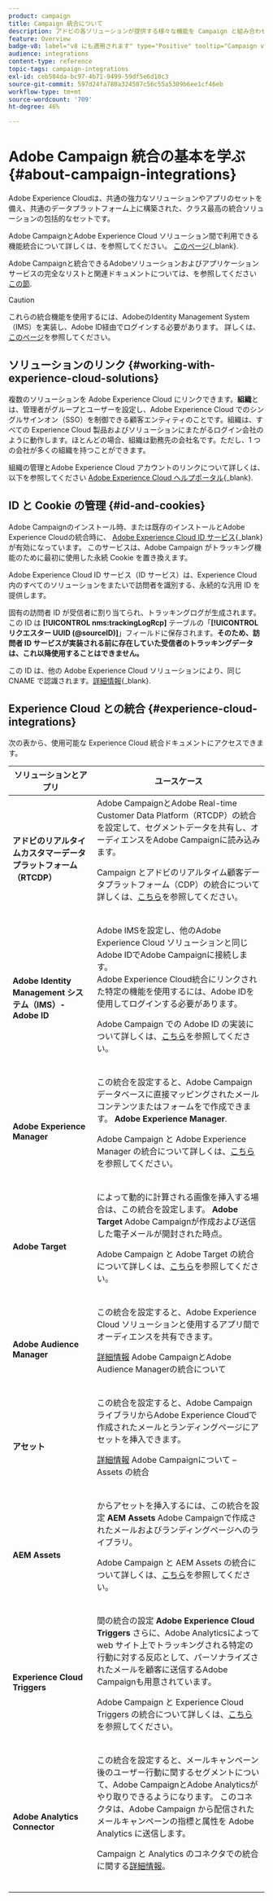 ```yaml
---
product: campaign
title: Campaign 統合について
description: アドビの各ソリューションが提供する様々な機能を Campaign と組み合わせることができます
feature: Overview
badge-v8: label="v8 にも適用されます" type="Positive" tooltip="Campaign v8 にも適用されます"
audience: integrations
content-type: reference
topic-tags: campaign-integrations
exl-id: ceb584da-bc97-4b71-9499-59df5e6d10c3
source-git-commit: 597d24fa780a324507c56c55a5309b6ee1cf46eb
workflow-type: tm+mt
source-wordcount: '709'
ht-degree: 46%

---
```


# Adobe Campaign 統合の基本を学ぶ {#about-campaign-integrations}

Adobe Experience Cloudは、共通の強力なソリューションやアプリのセットを備え、共通のデータプラットフォーム上に構築された、クラス最高の統合ソリューションの包括的なセットです。

Adobe CampaignとAdobe Experience Cloud ソリューション間で利用できる機能統合について詳しくは、を参照してください。 [このページ](https://experienceleague.adobe.com/en/docs/core-services/interface/administration/integrations){_blank}.

Adobe Campaignと統合できるAdobeソリューションおよびアプリケーションサービスの完全なリストと関連ドキュメントについては、を参照してください [この節](#experience-cloud-integrations).

>[!CAUTION]
>
>これらの統合機能を使用するには、AdobeのIdentity Management System （IMS）を実装し、Adobe ID経由でログインする必要があります。 詳しくは、[このページ](../../integrations/using/about-adobe-id.md)を参照してください。
>

## ソリューションのリンク {#working-with-experience-cloud-solutions}

複数のソリューションを Adobe Experience Cloud にリンクできます。**組織**&#x200B;とは、管理者がグループとユーザーを設定し、Adobe Experience Cloud でのシングルサインオン（SSO）を制御できる顧客エンティティのことです。組織は、すべての Experience Cloud 製品およびソリューションにまたがるログイン会社のように動作します。ほとんどの場合、組織は勤務先の会社名です。ただし、1 つの会社が多くの組織を持つことができます。

組織の管理とAdobe Experience Cloud アカウントのリンクについて詳しくは、以下を参照してください [Adobe Experience Cloud ヘルプポータル](https://experienceleague.adobe.com/en/docs/core-services/interface/administration/organizations){_blank}.

## ID と Cookie の管理 {#id-and-cookies}

Adobe Campaignのインストール時、または既存のインストールとAdobe Experience Cloudの統合時に、 [Adobe Experience Cloud ID サービス](https://experienceleague.adobe.com/en/docs/id-service/using/home){_blank} が有効になっています。 このサービスは、Adobe Campaign がトラッキング機能のために最初に使用した永続 Cookie を置き換えます。

Adobe Experience Cloud ID サービス（ID サービス）は、Experience Cloud 内のすべてのソリューションをまたいで訪問者を識別する、永続的な汎用 ID を提供します。

固有の訪問者 ID が受信者に割り当てられ、トラッキングログが生成されます。この ID は **[!UICONTROL nms:trackingLogRcp]** テーブルの「**[!UICONTROL リクエスター UUID (@sourceID)]**」フィールドに保存されます。**そのため、訪問者 ID サービスが実装される前に存在していた受信者のトラッキングデータは、これ以降使用することはできません。**

この ID は、他の Adobe Experience Cloud ソリューションにより、同じ CNAME で認識されます。[詳細情報](https://experienceleague.adobe.com/en/docs/id-service/using/reference/analytics-reference/cname){_blank}.

## Experience Cloud との統合 {#experience-cloud-integrations}

次の表から、使用可能な Experience Cloud 統合ドキュメントにアクセスできます。

<table> 
 <thead> 
  <tr> 
   <th> ソリューションとアプリ<br /> </th> 
   <th> ユースケース<br /> </th> 
  </tr> 
 </thead> 
 <tbody> 
  <tr> 
   <td> <strong>アドビのリアルタイムカスタマーデータプラットフォーム（RTCDP）</strong><br /> </td> 
   <td> Adobe CampaignとAdobe Real-time Customer Data Platform（RTCDP）の統合を設定して、セグメントデータを共有し、オーディエンスをAdobe Campaignに読み込みます。<br /> <p>Campaign とアドビのリアルタイム顧客データプラットフォーム（CDP）の統合について詳しくは、<a href="../../integrations/using/get-started-sources-destinations.md">こちら</a>を参照してください。</p><br /> </td> 
  </tr> 
  <tr> 
   <td> <strong>Adobe Identity Management システム（IMS）- Adobe ID</strong><br /> </td> 
   <td> Adobe IMSを設定し、他のAdobe Experience Cloud ソリューションと同じAdobe IDでAdobe Campaignに接続します。<br /> Adobe Experience Cloud統合にリンクされた特定の機能を使用するには、Adobe IDを使用してログインする必要があります。<br /> <p>Adobe Campaign での Adobe ID の実装について詳しくは、<a href="../../integrations/using/about-adobe-id.md">こちら</a>を参照してください。</p><br /> </td> 
  </tr> 
  <tr> 
   <td> <strong>Adobe Experience Manager</strong><br /> </td> 
   <td> この統合を設定すると、Adobe Campaign データベースに直接マッピングされたメールコンテンツまたはフォームをで作成できます。 <strong>Adobe Experience Manager</strong>.<br /> <p>Adobe Campaign と Adobe Experience Manager の統合について詳しくは、<a href="../../integrations/using/about-adobe-experience-manager.md">こちら</a>を参照してください。</p><br /> </td> 
  </tr> 
  <tr> 
   <td> <strong>Adobe Target</strong><br /> </td> 
   <td> によって動的に計算される画像を挿入する場合は、この統合を設定します。 <strong>Adobe Target</strong> Adobe Campaignが作成および送信した電子メールが開封された時点。<br /> <p>Adobe Campaign と Adobe Target の統合について詳しくは、<a href="../../integrations/using/integrating-with-adobe-target.md">こちら</a>を参照してください。</p><br /> </td> 
  </tr> 
  <tr> 
   <td><strong>Adobe Audience Manager</strong><br /> </td> 
   <td> この統合を設定すると、Adobe Experience Cloud ソリューションと使用するアプリ間でオーディエンスを共有できます。<br /> <p><a href="../../integrations/using/sharing-audiences-with-adobe-experience-cloud.md">詳細情報</a> Adobe CampaignとAdobe Audience Managerの統合について</p><br /> </td> 
  </tr> 
  <tr> 
   <td> <strong>アセット</strong><br /> </td> 
   <td> この統合を設定すると、Adobe Campaign ライブラリからAdobe Experience Cloudで作成されたメールとランディングページにアセットを挿入できます。<br /> <p><a href="../../integrations/using/configuring-access-to-assets.md#integrating-with-experience-cloud-assets">詳細情報</a> Adobe Campaignについて – Assets の統合</p><br /> </td> 
  </tr> 
  <tr> 
   <td> <strong>AEM Assets</strong><br /> </td> 
   <td> からアセットを挿入するには、この統合を設定 <strong>AEM Assets</strong> Adobe Campaignで作成されたメールおよびランディングページへのライブラリ。<br /> <p>Adobe Campaign と AEM Assets の統合について詳しくは、<a href="../../integrations/using/configuring-access-to-assets.md#integrating-with-aem-assets">こちら</a>を参照してください。</p><br /> </td> 
  </tr> 
  <tr> 
   <td> <strong>Experience Cloud Triggers</strong><br /> </td> 
   <td> 間の統合の設定 <strong>Adobe Experience Cloud Triggers</strong> さらに、Adobe Analyticsによって web サイト上でトラッキングされる特定の行動に対する反応として、パーソナライズされたメールを顧客に送信するAdobe Campaignも用意されています。<br /> <p>Adobe Campaign と Experience Cloud Triggers の統合について詳しくは、<a href="about-triggers.md">こちら</a>を参照してください。</p><br /> </td> 
  </tr> 
  <tr> 
   <td> <strong>Adobe Analytics Connector</strong><br /> </td> 
   <td> この統合を設定すると、メールキャンペーン後のユーザー行動に関するセグメントについて、Adobe CampaignとAdobe Analyticsがやり取りできるようになります。 このコネクタは、Adobe Campaign から配信された メールキャンペーンの指標と属性を Adobe Analytics に送信します。<br /> <p>Campaign と Analytics のコネクタでの統合に関する<a href="../../integrations/using/gs-aa.md">詳細情報</a>。</p><br /> </td> 
  </tr> 
 </tbody> 
</table>
